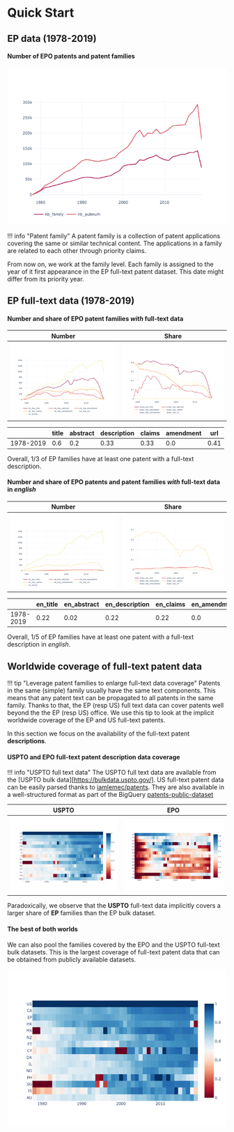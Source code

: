 [uspto-bulk]:https://bulkdata.uspto.gov/
[iamlemec/patents]:https://github.com/iamlemec/patents
[patents-public-data]:https://console.cloud.google.com/bigquery?project=npl-parsing&p=patents-public-data&d=patents&t=publications&page=table

# Quick Start

## EP data (1978-2019)

#### Number of EPO patents and patent families
![](src/nb_famid_pubnum_epo.png)


!!! info "Patent family"
    A patent family is a collection of patent applications covering the same or similar technical content.
    The applications in a family are related to each other through priority claims.

From now on, we work at the family level. Each family is assigned to the year of it first appearance in the EP full-text patent dataset. This date might differ from its priority year.

## EP full-text data (1978-2019)

####  Number and share of EPO patent families *with* full-text data

Number | Share
:-------------------------:|:-------------------------:
![](src/nb_fulltext_epo.png)  |  ![](src/share_fulltext_epo.png)


| |title|abstract|description|claims |amendment|url|
|---|---|---|---|---|---|---|
|1978-2019|0.6|0.2|0.33|0.33|0.0|0.41|

Overall, 1/3 of EP families have at least one patent with a full-text description.

####  Number and share of EPO patents and patent families *with* full-text data in *english*

Number | Share
:-------------------------:|:-------------------------:
![](src/nb_fulltext_epo_en.png)  |  ![](src/share_fulltext_epo_en.png)

||en_title|en_abstract|en_description|en_claims|en_amendment|en_url|
|---|---|---|---|---|---|---|
|1978-2019|0.22|0.02|0.22|0.22|0.0|0.22|

Overall, 1/5 of EP families have at least one patent with a full-text description in *english*.

## Worldwide coverage of full-text patent data


!!! tip "Leverage patent families to enlarge full-text data coverage"
    Patents in the same (simple) family usually have the same text components. This means that any patent text can be propagated to all patents in the same family. Thanks to that, the EP (resp US) full text data can cover patents well beyond the the EP (resp US) office. We use this tip to look at the implicit worldwide coverage of the EP and US full-text patents.


In this section we focus on the availability of the full-text patent **descriptions**.

#### USPTO and EPO full-text patent description data coverage

!!! info "USPTO full text data"
    The USPTO full text data are available from the [USPTO bulk data][https://bulkdata.uspto.gov/]. US full-text patent data can be easily parsed thanks to [iamlemec/patents][iamlemec/patents]. They are also available in a well-structured format as part of the BigQuery [patents-public-dataset][patents-public-data]

USPTO | EPO
:-------------------------:|:-------------------------:
![](src/coverage_nonepo.png) | ![](src/coverage_epo.png)

Paradoxically, we observe that the **USPTO** full-text data implicitly covers a larger share of **EP** families than the EP bulk dataset.


#### The best of both worlds

We can also pool the families covered by the EPO and the USPTO full-text bulk datasets. This is the largest coverage of full-text patent data that can be obtained from publicly available datasets.

![](src/coverage_augmented.png)
